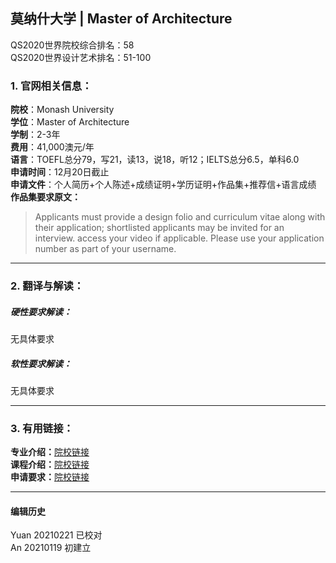 ## 莫纳什大学 | Master of Architecture

QS2020世界院校综合排名：58  
QS2020世界设计艺术排名：51-100


### 1. 官网相关信息：

**院校**：Monash University  
**学位**：Master of Architecture  
**学制**：2-3年  
**费用**：41,000澳元/年  
**语言**：TOEFL总分79，写21，读13，说18，听12；IELTS总分6.5，单科6.0  
**申请时间**：12月20日截止     
**申请文件**：个人简历+个人陈述+成绩证明+学历证明+作品集+推荐信+语言成绩    
**作品集要求原文：**   
> Applicants must provide a design folio and curriculum vitae along with their application; shortlisted applicants may be invited for an interview. access your video if applicable. Please use your application number as part of your username.





---


### 2. 翻译与解读：

##### 硬性要求解读：
无具体要求


##### 软性要求解读：
无具体要求


---


### 3. 有用链接：

**专业介绍：**[院校链接](https://www.monash.edu/study/courses/find-a-course/2021/architecture-f6001?international=true#overview-1)  
**课程介绍：**[院校链接](https://www.monash.edu/study/courses/find-a-course/2021/architecture-f6001?international=true#course-structure-3)  
**申请要求：**[院校链接](https://www.monash.edu/study/courses/find-a-course/2021/architecture-f6001?international=true#entry-requirements-2)




---


#### 编辑历史
Yuan 20210221 已校对  
An 20210119 初建立
